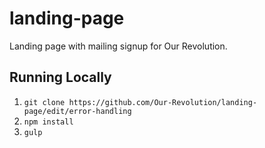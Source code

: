 # landing-page
Landing page with mailing signup for Our Revolution.

## Running Locally
1. `git clone https://github.com/Our-Revolution/landing-page/edit/error-handling`
2. `npm install`
3. `gulp`
